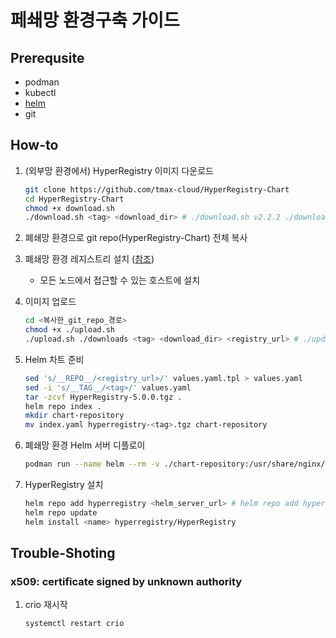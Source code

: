 # 페쇄망 환경구축 가이드


## Prerequsite
* podman
* kubectl
* [helm](https://helm.sh/docs/intro/install/)
* git

## How-to

1. (외부망 환경에서) HyperRegistry 이미지 다운로드 
   ```bash
   git clone https://github.com/tmax-cloud/HyperRegistry-Chart
   cd HyperRegistry-Chart
   chmod +x download.sh
   ./download.sh <tag> <download_dir> # ./download.sh v2.2.2 ./downloads
   ```

2. 폐쇄망 환경으로 git repo(HyperRegistry-Chart) 전체 복사

3. 폐쇄망 환경 레지스트리 설치 ([참조](https://github.com/tmax-cloud/install-registry/tree/5.0))
   * 모든 노드에서 접근할 수 있는 호스트에 설치   


4. 이미지 업로드
   ```bash
   cd <복사한_git_repo_경로>
   chmod +x ./upload.sh
   ./upload.sh ./downloads <tag> <download_dir> <registry_url> # ./update.sh v2.2.2 ./downloads 172.22.11.2:5000
   ```

5. Helm 차트 준비
   ```bash
   sed 's/__REPO__/<registry_url>/' values.yaml.tpl > values.yaml 
   sed -i 's/__TAG__/<tag>/' values.yaml
   tar -zcvf HyperRegistry-5.0.0.tgz .
   helm repo index .
   mkdir chart-repository
   mv index.yaml hyperregistry-<tag>.tgz chart-repository
   ```

6. 폐쇄망 환경 Helm 서버 디플로이
   ```bash
   podman run --name helm --rm -v ./chart-repository:/usr/share/nginx/html -p 8080:80 -d docker.io/nginx
   ```

7. HyperRegistry 설치
   ```bash
   helm repo add hyperregistry <helm_server_url> # helm repo add hyperregistry http://172.22.11.2:8080
   helm repo update
   helm install <name> hyperregistry/HyperRegistry 
   ```

## Trouble-Shoting
### x509: certificate signed by unknown authority
1. crio 재시작
   ```bash
   systemctl restart crio
   ```

